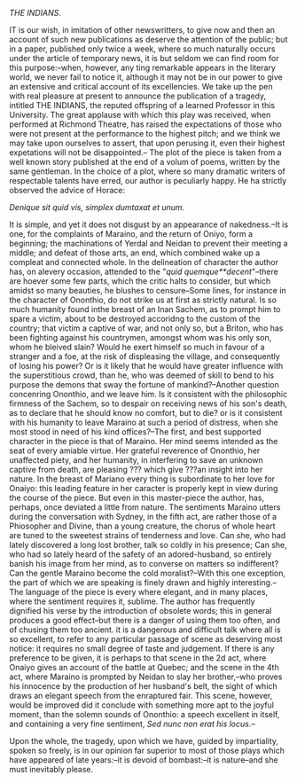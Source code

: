 *THE INDIANS*. IT is our wish, in imitation of other newswritters, to give now
                    and then an account of such new publications as deserve the attention of
                    the public; but in a paper, published only twice a week, where so much
                    naturally occurs under the article of temporary news, it is but seldom we
                    can find room for this purpose:–when, however, any
                    ting remarkable appears in the literary world, we never fail to notice it,
                    although it may not be in our power to give an extensive and critical account of its excellencies. We take up the pen with real
                    pleasure at present to announce the publication of a tragedy,
                    intitled THE INDIANS, the reputed offspring of a learned Professor in this
                        University. The great applause with which this play was
                    received, when performed at Richmond Theatre, has raised the expectations
                    of those who were not present at the performance to the highest pitch; and we think we may take upon ourselves to assert,
                    that upon perusing it, even their highest expetations will not be
                    disappointed.– The plot of the piece is taken from a well known
                    story published at the end of a volum of poems, written by the same
                    gentleman. In the choice of a plot, where so many dramatic writers of respectable talents have erred, our author is peculiarly happy. He ha strictly observed the advice of Horace:*Denique sit quid vis, simplex dumtaxat et
                            unum*.It is simple, and yet it does not disgust by an appearance of
                    nakedness.–It is one, for the complaints of Maraino, and
                    the return of Oniyo, form a beginning; the machinations of Yerdal and
                    Neidan to prevent their meeting a middle; and defeat of those arts, an
                    end, which combined wake up a compleat and connected whole. In
                    the delineation of character the author has, on alevery occasion, attended to the "*quid quemque**decent*"–there are hoever some few parts,
                    which the critic halts to consider, but which amidst so many beauties,
                    he blushes to censure–Some lines, for instance in the character of
                    Ononthio, do not strike us at first as strictly natural. Is so much
                    humanity found inthe breast of an Inan Sachem, as to prompt him to
                    spare a victim, about to be destroyed accoridng to the custom of the
                    country; that victim a captive of war, and not only so, but a Briton,
                    who has been fighting against his countrymen, amongst whom was
                    his only son, whom he bleived slain? Would he exert himself so much in
                    favour of a stranger and a foe, at the risk of displeasing the
                    village, and consequently of losing his power? Or is it likely that he
                    would have greater influence with the superstitious crowd, than he,
                    who was deemed of skill to bend to his purpose the demons that sway the
                    fortune of mankind?–Another question concenring Ononthio, and we leave him. Is it consistent with the philosophic firmness
                    of the Sachem, so to despair on receiving news of his son's
                    death, as to declare that he should know no comfort, but to die? or is
                    it consistent with his humanity to leave Maraino at such a period of
                    distress, when she most stood in need of his kind offices?–The
                    first, and best supported character in the piece is that of Maraino.
                    Her mind seems intended as the seat of every amiable virtue. Her grateful
                    reverence of Ononthio, her unaffected piety, and her humanity, in interfering to save an unknown captive from death, are pleasing
                        ??? which give ???an insight into her nature. In the breast of Mariano every
                    thing is subordinate to her love for Onaiyo: this leading feature in her
                    caracter is properly kept in view during the course of the piece. But
                    even in this master-piece the author, has, perhaps, once deviated a little
                    from nature. The sentiments Maraino utters during the conversation with Sydney, in the fifth act, are rather those of a Phiosopher
                    and Divine, than a young creature, the chorus of whole heart are tuned to
                    the sweetest strains of tenderness and love. Can she, who had lately
                    discovered a long lost brother, talk so coldly in his presence; Can she,
                    who had so lately heard of the safety of an adored-husband, so
                    entirely banish his image from her mind, as to converse on matters so
                    indifferent? Can the gentle Maraino become the cold
                    moralist?–With this one exception, the part of which we are speaking
                    is finely drawn and highly interesting.–The language
                    of the piece is every where elegant, and in many places, where the
                    sentiment requires it, sublime. The author has frequently dignified his
                    verse by the introduction of obsolete words; this in general produces
                    a good effect–but there is a danger of using them too often, and of
                    chusing them too ancient. it is a dangerous and difficult talk where
                    all is so excellent, to refer to any particular passage of scene
                    as deserving most notice: it requires no small degree of taste and
                    judgement. If there is any preference to be given, it is perhaps to that scene in the 2d act, where Onaiyo gives an account of the
                    battle at Quebec; and the scene in the 4th act, where Maraino is prompted by Neidan to slay her brother,–who proves his
                    innocence by the production of her husband's belt, the sight of which draws
                    an elegant speech from the enraptured fair. This scene, however, would
                    be improved did it conclude with something more apt to the
                    joyful moment, than the solemn sounds of Ononthio: a speech
                    excellent in itself, and containing a very fine sentiment, *Sed nunc non erat his
                        locus.–*Upon the whole, the tragedy, upon which we have, guided by impartiality,
                    spoken so freely, is in our opinion far superior to most of those plays
                    which have appeared of late years:–it is devoid of
                    bombast:–it is nature–and she must inevitably
                    please.
